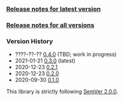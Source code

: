 ### [Release notes for latest version](latest.md)

### [Release notes for all versions](full.md)

### Version History

* ????-??-?? [0.4.0](0.4.0.md) (TBD; work in progress)
* 2021-01-21 [0.3.0](0.3.0.md) (latest)
* 2020-12-23 [0.2.1](0.2.1.md)
* 2020-12-23 [0.2.0](0.2.0.md)
* 2020-09-30 [0.1.0](0.1.0.md)


This library is strictly following [SemVer 2.0.0](https://semver.org/spec/v2.0.0.html).